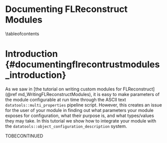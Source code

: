 Documenting FLReconstruct Modules
=================================

\tableofcontents

Introduction {#documentingflrecontrustmodules_introduction}
============
As we saw in [the tutorial on writing custom modules for FLReconstruct](@ref md_WritingFLReconstructModules),
it is easy to make parameters of the module configurable at run time
through the ASCII text `datatools::multi_properties` pipeline script.
However, this creates an issue for the user of your module in finding
out what parameters your module exposes for configuration, what their
purpose is, and what types/values they may take. In this tutorial we
show how to integrate your module with the
`datatools::object_configuration_description` system.

TOBECONTINUED

